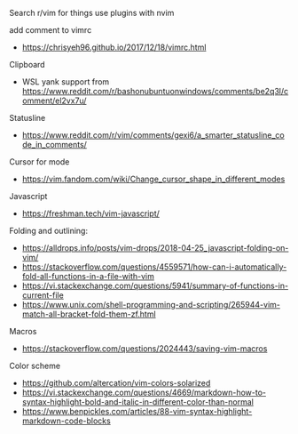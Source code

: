 Search r/vim for things
use plugins with nvim

add comment to vimrc
- https://chrisyeh96.github.io/2017/12/18/vimrc.html

Clipboard
- WSL yank support from https://www.reddit.com/r/bashonubuntuonwindows/comments/be2q3l/comment/el2vx7u/

Statusline
- https://www.reddit.com/r/vim/comments/gexi6/a_smarter_statusline_code_in_comments/

Cursor for mode
- https://vim.fandom.com/wiki/Change_cursor_shape_in_different_modes

Javascript
- https://freshman.tech/vim-javascript/

Folding and outlining:
- https://alldrops.info/posts/vim-drops/2018-04-25_javascript-folding-on-vim/
- https://stackoverflow.com/questions/4559571/how-can-i-automatically-fold-all-functions-in-a-file-with-vim
- https://vi.stackexchange.com/questions/5941/summary-of-functions-in-current-file
- https://www.unix.com/shell-programming-and-scripting/265944-vim-match-all-bracket-fold-them-zf.html

Macros
- https://stackoverflow.com/questions/2024443/saving-vim-macros

Color scheme
- https://github.com/altercation/vim-colors-solarized
- https://vi.stackexchange.com/questions/4669/markdown-how-to-syntax-highlight-bold-and-italic-in-different-color-than-normal
- https://www.benpickles.com/articles/88-vim-syntax-highlight-markdown-code-blocks
